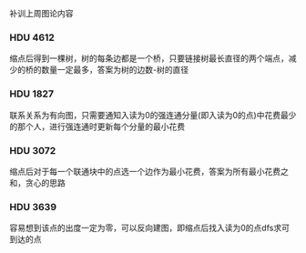 补训上周图论内容

### HDU 4612
缩点后得到一棵树，树的每条边都是一个桥，只要链接树最长直径的两个端点，减少的桥的数量一定最多，答案为树的边数-树的直径

### HDU 1827
联系关系为有向图，只需要通知入读为0的强连通分量(即入读为0的点)中花费最少的那个人，进行强连通时更新每个分量的最小花费

### HDU 3072
缩点后对于每一个联通块中的点选一个边作为最小花费，答案为所有最小花费之和，贪心的思路

### HDU 3639
容易想到该点的出度一定为零，可以反向建图，即缩点后找入读为0的点dfs求可到达的点
